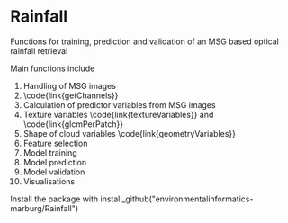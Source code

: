 # Rainfall
Functions for training, prediction and validation of an MSG based optical rainfall retrieval

Main functions include
1. Handling of MSG images
  1. \code{link{getChannels}}
2. Calculation of predictor variables from MSG images
  1. Texture variables \code{link{textureVariables}} and \code{link{glcmPerPatch}}
  2. Shape of cloud variables \code{link{geometryVariables}}
3. Feature selection
4. Model training
5. Model prediction
6. Model validation
7. Visualisations



Install the package with 
install_github("environmentalinformatics-marburg/Rainfall")
